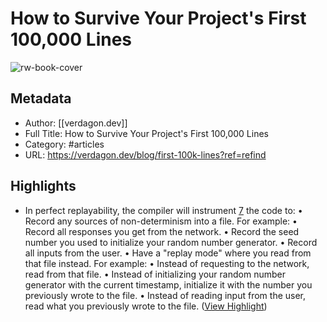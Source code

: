 # How to Survive Your Project's First 100,000 Lines

![rw-book-cover](https://readwise-assets.s3.amazonaws.com/static/images/article3.5c705a01b476.png)

## Metadata
- Author: [[verdagon.dev]]
- Full Title: How to Survive Your Project's First 100,000 Lines
- Category: #articles
- URL: https://verdagon.dev/blog/first-100k-lines?ref=refind

## Highlights
- In perfect replayability, the compiler will instrument [7](https://verdagon.dev/blog/first-100k-lines?ref=refind#note7) the code to:
  • Record any sources of non-determinism into a file. For example:
  • Record all responses you get from the network.
  • Record the seed number you used to initialize your random number generator.
  • Record all inputs from the user.
  • Have a "replay mode" where you read from that file instead. For example:
  • Instead of requesting to the network, read from that file.
  • Instead of initializing your random number generator with the current timestamp, initialize it with the number you previously wrote to the file.
  • Instead of reading input from the user, read what you previously wrote to the file. ([View Highlight](https://read.readwise.io/read/01h3d2x68gcqf684e7fk2bymw8))
